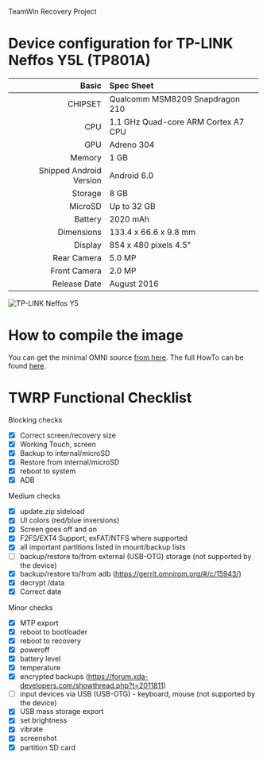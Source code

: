 TeamWin Recovery Project

Device configuration for TP-LINK Neffos Y5L (TP801A)
=====================================

Basic   | Spec Sheet
-------:|:-------------------------
CHIPSET | Qualcomm MSM8209 Snapdragon 210
CPU     | 1.1 GHz Quad-core ARM Cortex A7 CPU
GPU     | Adreno 304
Memory  | 1 GB
Shipped Android Version | Android 6.0
Storage | 8 GB
MicroSD | Up to 32 GB
Battery | 2020 mAh
Dimensions | 133.4 x 66.6 x 9.8 mm
Display | 854 x 480 pixels 4.5"
Rear Camera  | 5.0 MP
Front Camera | 2.0 MP
Release Date | August 2016

![TP-LINK Neffos Y5](http://www.neffos.com/res/upfile/product/20160616094817.png "TP-LINK Neffos Y5L")

How to compile the image
=====================================
You can get the minimal OMNI source [from here](https://github.com/minimal-manifest-twrp/platform_manifest_twrp_omni).
The full HowTo can be found [here](https://forum.xda-developers.com/showthread.php?t=1943625).

TWRP Functional Checklist
=====================================

Blocking checks
- [x] Correct screen/recovery size
- [x] Working Touch, screen
- [x] Backup to internal/microSD
- [x] Restore from internal/microSD
- [x] reboot to system
- [x] ADB

Medium checks
- [x] update.zip sideload
- [x] UI colors (red/blue inversions)
- [x] Screen goes off and on
- [x] F2FS/EXT4 Support, exFAT/NTFS where supported
- [x] all important partitions listed in mount/backup lists
- [ ] backup/restore to/from external (USB-OTG) storage (not supported by the device)
- [x] backup/restore to/from adb (https://gerrit.omnirom.org/#/c/15943/)
- [x] decrypt /data
- [x] Correct date

Minor checks
- [x] MTP export
- [x] reboot to bootloader
- [x] reboot to recovery
- [x] poweroff
- [x] battery level
- [x] temperature
- [x] encrypted backups (https://forum.xda-developers.com/showthread.php?t=2011811)
- [ ] input devices via USB (USB-OTG) - keyboard, mouse (not supported by the device)
- [x] USB mass storage export
- [x] set brightness
- [x] vibrate
- [x] screenshot
- [x] partition SD card
